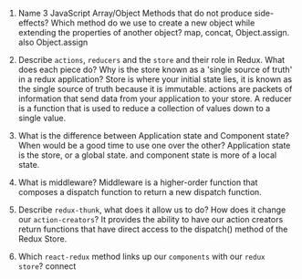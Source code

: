1.  Name 3 JavaScript Array/Object Methods that do not produce side-effects? Which method do we use to create a new object while extending the properties of another object?
map, concat, Object.assign. also Object.assign

1.  Describe `actions`, `reducers` and the `store` and their role in Redux. What does each piece do? Why is the store known as a 'single source of truth' in a redux application?
Store is where your initial state lies, it is known as the single source of truth because it is immutable. actions are packets of information that send data from your application to your store. A reducer is a function that is used to reduce a collection of values down to a single value.

1.  What is the difference between Application state and Component state? When would be a good time to use one over the other?
Application state is the store, or a global state. and component state is more of a local state. 

1.  What is middleware?
Middleware is a higher-order function that composes a dispatch function to return a new dispatch function.

1.  Describe `redux-thunk`, what does it allow us to do? How does it change our `action-creators`?
 It provides the ability to have our action creators return functions that have direct access to the dispatch() method of the Redux Store.

1.  Which `react-redux` method links up our `components` with our `redux store`?
connect